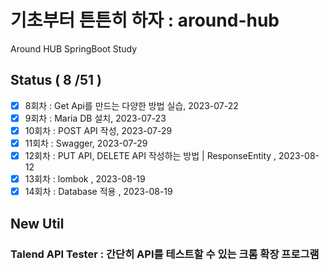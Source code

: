 # 기초부터 튼튼히 하자 : around-hub

Around HUB SpringBoot Study

## Status ( 8 /51 )

- [x] 8회차 : Get Api를 만드는 다양한 방법 실습, 2023-07-22
- [x] 9회차 : Maria DB 설치, 2023-07-23
- [x] 10회차 : POST API 작성, 2023-07-29
- [x] 11회차 : Swagger, 2023-07-29
- [x] 12회차 : PUT API, DELETE API 작성하는 방법 | ResponseEntity , 2023-08-12
- [x] 13회차 : lombok , 2023-08-19
- [x] 14회차 : Database 적용 , 2023-08-19

## New Util

### Talend API Tester : 간단히 API를 테스트할 수 있는 크롬 확장 프로그램
